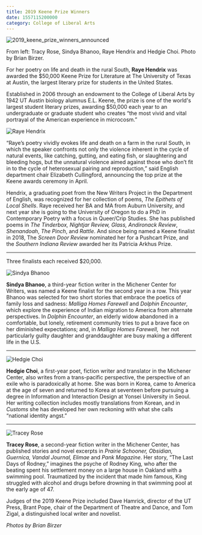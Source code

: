 ```yaml
--- 
title: 2019 Keene Prize Winners
date: 1557115200000
category: College of Liberal Arts
---
```


![2019_keene_prize_winners_announced](http://research.utexas.edu/showcase/assets/js/fileman/Uploads/2019_keene_prize_winners_announced.jpeg)

From left: Tracy Rose, Sindya Bhanoo, Raye Hendrix and Hedgie Choi. Photo by Brian Birzer.

For her poetry on life and death in the rural South, **Raye Hendrix** was awarded the $50,000 Keene Prize for Literature at The University of Texas at Austin, the largest literary prize for students in the United States. 

Established in 2006 through an endowment to the College of Liberal Arts by 1942 UT Austin biology alumnus E.L. Keene, the prize is one of the world's largest student literary prizes, awarding $50,000 each year to an undergraduate or graduate student who creates “the most vivid and vital portrayal of the American experience in microcosm.”

![Raye Hendrix](http://research.utexas.edu/showcase/assets/js/fileman/Uploads/Raye-Hendrix.jpeg)

“Raye’s poetry vividly evokes life and death on a farm in the rural South, in which the speaker confronts not only the violence inherent in the cycle of natural events, like catching, gutting, and eating fish, or slaughtering and bleeding hogs, but the unnatural violence aimed against those who don’t fit in to the cycle of heterosexual pairing and reproduction,” said English department chair Elizabeth Cullingford, announcing the top prize at the Keene awards ceremony in April.

Hendrix, a graduating poet from the New Writers Project in the Department of English, was recognized for her collection of poems, _The Epithets of Local Shells_. Raye received her BA and MA from Auburn University, and next year she is going to the University of Oregon to do a PhD in Contemporary Poetry with a focus in Queer/Crip Studies. She has published poems in _The Tinderbox, Nightjar Review, Glass, Andironack Review_, _Shenandoah_, _The Pinch_, and _Rattle_. And since being named a Keene finalist in 2018, The _Screen Door Review_ nominated her for a Pushcart Prize, and the _Southern Indiana Review_ awarded her its Patricia Arkhus Prize.

* * *

Three finalists each received $20,000.

![Sindya Bhanoo](http://research.utexas.edu/showcase/assets/js/fileman/Uploads/Sindya-Bhanoo.jpeg)

**Sindya Bhanoo**, a third-year fiction writer in the Michener Center for Writers, was named a Keene finalist for the second year in a row. This year Bhanoo was selected for two short stories that embrace the poetics of family loss and sadness: _Malliga Homes Farewell_ and _Dolphin Encounter_, which explore the experience of Indian migration to America from alternate perspectives. In _Dolphin Encounter_, an elderly widow abandoned in a comfortable, but lonely, retirement community tries to put a brave face on her diminished expectations; and, in _Malliga Homes Farewell,_  her not particularly guilty daughter and granddaughter are busy making a different life in the U.S.

* * *

![Hedgie Choi](http://research.utexas.edu/showcase/assets/js/fileman/Uploads/Hedgie-Choi.jpeg)

**Hedgie Choi**, a first-year poet, fiction writer and translator in the Michener Center, also writes from a trans-pacific perspective, the perspective of an exile who is paradoxically at home. She was born in Korea, came to America at the age of seven and returned to Korea at seventeen before pursuing a degree in Information and Interaction Design at Yonsei University in Seoul. Her writing collection includes mostly translations from Korean, and in _Customs_ she has developed her own reckoning with what she calls “national identity angst.” 

* * *

![Tracey Rose](http://research.utexas.edu/showcase/assets/js/fileman/Uploads/Tracey-Rose.jpeg)

**Tracey Rose**, a second-year fiction writer in the Michener Center, has published stories and novel excerpts in _Prairie Schooner, Obsidian, Guernica, Vandal Journal, Elimae_ and _Pank Magazine_. Her story, “The Last Days of Rodney,” imagines the psyche of Rodney King, who after the beating spent his settlement money on a large house in Oakland with a swimming pool. Traumatized by the incident that made him famous, King struggled with alcohol and drugs before drowning in that swimming pool at the early age of 47.

Judges of the 2019 Keene Prize included Dave Hamrick, director of the UT Press, Brant Pope, chair of the Department of Theatre and Dance, and Tom Zigal, a distinguished local writer and novelist.

_Photos by Brian Birzer_